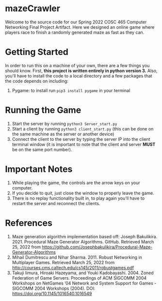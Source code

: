 # mazeCrawler
Welcome to the source code for our Spring 2022 COSC 465 Computer Networking Final Project Artifact. Here we designed an online game where players race to finish a randomly generated maze as fast as they can.


# Getting Started
In order to run this on a machine of your own, there are a few things you should know. First, **this project is written entirely in python version 3.** Also, you'll have to install the code to a local directory and a few packages that the code depends on including:
1. Pygame: to install run `pip3 install pygame` in your terminal

# Running the Game
1. Start the server by running `python3 Server_start.py`
1. Start a client by running `python3 client_start.py` (this can be done on the same machine as the server or another device)
1. Connect the client to the server by typing the server IP into the client terminal window (it is important to note that the client and server **MUST** be on the same port number).

# Important Notes
1. While playing the game, the controls are the arrow keys on your computer.
1. If you decide to quit, just close the window to properly leave the game.
1. There is no replay functionality built in, to play again you'll have to restart the server and reconnect the clients.

# References
1. Maze generation algorithm implementation based off: Joseph Bakulikira. 2021. Procedural Maze Generator Algorithms. GitHub. Retrieved March 25, 2022 from https://github.com/Josephbakulikira/Procedural-Maze-Generator-Algorithms
1. Mihail Dumitrescu and Nihar Sharma. 2011. Robust Networking in Multiplayer Games. Retrieved March 25, 2022 from http://courses.cms.caltech.edu/cs145/2011/robustgames.pdf
1. Takuji Iimura, Hiroaki Hazeyama, and Youki Kadobayashi. 2004. Zoned Federation of Game Servers. Proceedings of ACM SIGCOMM 2004 Workshops on NetGames ’04 Network and System Support for Games - SIGCOMM 2004 Workshops (2004). DOI: https://doi.org/10.1145/1016540.1016549
